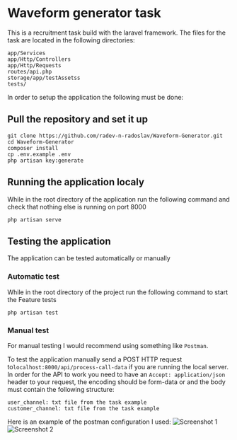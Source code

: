 # Waveform generator task
This is a recruitment task build with the laravel framework.
The files for the task are located in the following directories:
```
app/Services
app/Http/Controllers
app/Http/Requests
routes/api.php
storage/app/testAssetss
tests/
```

In order to setup the application the following must be done:

## Pull the repository and set it up
```
git clone https://github.com/radev-n-radoslav/Waveform-Generator.git
cd Waveform-Generator
composer install
cp .env.example .env
php artisan key:generate
```

## Running the application localy
While in the root directory of the application run the following command and check that nothing else is running on port 8000
```
php artisan serve
```

## Testing the application
The application can be tested automatically or manually
### Automatic test
While in the root directory of the project run the following command to start the Feature tests
```
php artisan test
```
### Manual test
For manual testing I would recommend using something like ``Postman``.

To test the application manually send a POST HTTP request to``localhost:8000/api/process-call-data`` if you are running the local server. In order for the API to work you need to have an ``Accept: application/json`` header to your request, the encoding should be form-data or  and the body must contain the following structure:
```
user_channel: txt file from the task example
customer_channel: txt file from the task example
```

Here is an example of the postman configuration I used:
![Screenshot 1](https://lh3.googleusercontent.com/JQRf_w__Jmh30KG36o_IlUg20zKYgA5NNk0vFAKxfHYHKAuS9eTR6Vk9LKlKxVYE6H705VwOxduL9zXYdLNhMKP8aRzE1hgV9d9XkBz311-BnZJZT5mwUVHTOkWJ_OfA1Q3h_3SlQA=w567-h360-no)
![Screenshot 2](https://lh3.googleusercontent.com/ebh9YhGYWyPNy8W1u9g3PiDS1Uv5hTTXAnRS3JFesag0qXLaITWV6KVFeO9gFdZ55rvmKRWc2BXGptMRe8eUOuPt1_5rAdN9dx5EAI_ThDdUy-i3Cy7K5i30DjjQSTeja5Tv45CYR0E0h3KDSm_9tltmORikwjSge0dCmQtKm97EOGyCuFxB21h9t1AM3vkyZgZ8t_75MvKovCC5iVTG3amuHbhBG3tMUdKuhLzU--xiqPZqkQzuao4mhrUC1AZ8ICdtoHPGHYXafepDnATkxS0TPU3I7C7kpmb53vNxhGJdZfl49bhWqqwj2AYC7JGPXog35e9HrMjMxzJvStviz7RwcoEXXaUYhuIjeb8o4EQoChfXD9gHtmY1vcK_lFOdHjSfIPjU8fNUaAIVRCP4497PGUF2q0uW3ng45p7qwG0HiLKJ-R3-b3LmdjZMMRKj2pAOLNnK6FOmI_E_jiUFqytx4gemE4KRFHQl0luTvW8_9EIpYaG-CNc4WIA4ssIvEJamv_k_SM7dLLPx74NkTjtw4zm7YFTD8Qi4hD1AnL3P8cf1jguN5IJXxGmtNqxnteEWH1WLOOE_LHMxuqOCUo4VTqIUQO2Gyy-eR3uWCHh9FSnG2-5QA2UC91Tz_XbkR5eW9YNv4YH7wOfVHNGRgIp61um1PWdfWTSQwfABDNxb0gl-1J2rKxo8N_JC7HHSBckVHj0qq-PzqUV4FoNbQSKvkq2ag54eT-cGwhg3NmSTsDcTLWbcQaeKj2F2-j2WYGc5lwlKbY00QfRE5qCy5V2sBhOwMqgDuWhhHLVmFe-qIgb0eR6ExsNpe4pC-sAk_2AxNmymfJwOXii80Z5tL68ck3I=w647-h561-no?authuser=0)